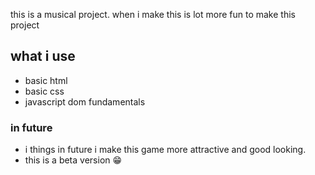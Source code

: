 this is a musical project. when i make this is lot more fun to make this project

## what i use

- basic html
- basic css
- javascript dom fundamentals

### in future

- i things in future i make this game more attractive and good looking.
- this is a beta version 😁
